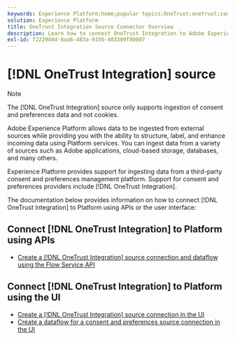 ```yaml
---
keywords: Experience Platform;home;popular topics;OneTrust;onetrust;consent;consent and preferences;compliance
solution: Experience Platform
title: OneTrust Integration Source Connector Overview
description: Learn how to connect OneTrust Integration to Adobe Experience Platform using APIs or the user interface.
exl-id: f2229d4d-8aa6-483a-9156-403309f80007
---
```

# [!DNL OneTrust Integration] source

>[!NOTE]
>
>The [!DNL OneTrust Integration] source only supports ingestion of consent and preferences data and not cookies.

Adobe Experience Platform allows data to be ingested from external sources while providing you with the ability to structure, label, and enhance incoming data using Platform services. You can ingest data from a variety of sources such as Adobe applications, cloud-based storage, databases, and many others.

Experience Platform provides support for ingesting data from a third-party consent and preferences management platform. Support for consent and preferences providers include [!DNL OneTrust Integration].

The documentation below provides information on how to connect [!DNL OneTrust Integration] to Platform using APIs or the user interface:

## Connect [!DNL OneTrust Integration] to Platform using APIs

- [Create a [!DNL OneTrust Integration] source connection and dataflow using the Flow Service API](../../tutorials/api/create/consent-and-preferences/onetrust.md)

## Connect [!DNL OneTrust Integration] to Platform using the UI

- [Create a [!DNL OneTrust Integration] source connection in the UI](../../tutorials/ui/create/consent-and-preferences/onetrust.md)
- [Create a dataflow for a consent and preferences source connection in the UI](../../tutorials/ui/dataflow/consent-and-preferences.md)
